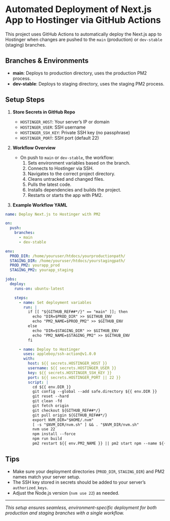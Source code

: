 # Automated Deployment of Next.js App to Hostinger via GitHub Actions

This project uses GitHub Actions to automatically deploy the Next.js app to Hostinger when changes are pushed to the `main` (production) or `dev-stable` (staging) branches.

## Branches & Environments

- **main**: Deploys to production directory, uses the production PM2 process.
- **dev-stable**: Deploys to staging directory, uses the staging PM2 process.

## Setup Steps

1. **Store Secrets in GitHub Repo**
   - `HOSTINGER_HOST`: Your server’s IP or domain
   - `HOSTINGER_USER`: SSH username
   - `HOSTINGER_SSH_KEY`: Private SSH key (no passphrase)
   - `HOSTINGER_PORT`: SSH port (default 22)

2. **Workflow Overview**
   - On push to `main` or `dev-stable`, the workflow:
     1. Sets environment variables based on the branch.
     2. Connects to Hostinger via SSH.
     3. Navigates to the correct project directory.
     4. Cleans untracked and changed files.
     5. Pulls the latest code.
     6. Installs dependencies and builds the project.
     7. Restarts or starts the app with PM2.

3. **Example Workflow YAML**

```yaml
name: Deploy Next.js to Hostinger with PM2

on:
  push:
    branches:
      - main
      - dev-stable

env:
  PROD_DIR: /home/youruser/htdocs/yourproductionpath/
  STAGING_DIR: /home/youruser/htdocs/yourstagingpath/
  PROD_PM2: yourapp_prod
  STAGING_PM2: yourapp_staging

jobs:
  deploy:
    runs-on: ubuntu-latest

    steps:
      - name: Set deployment variables
        run: |
          if [[ "${GITHUB_REF##*/}" == "main" ]]; then
            echo "DIR=$PROD_DIR" >> $GITHUB_ENV
            echo "PM2_NAME=$PROD_PM2" >> $GITHUB_ENV
          else
            echo "DIR=$STAGING_DIR" >> $GITHUB_ENV
            echo "PM2_NAME=$STAGING_PM2" >> $GITHUB_ENV
          fi

      - name: Deploy to Hostinger
        uses: appleboy/ssh-action@v1.0.0
        with:
          host: ${{ secrets.HOSTINGER_HOST }}
          username: ${{ secrets.HOSTINGER_USER }}
          key: ${{ secrets.HOSTINGER_SSH_KEY }}
          port: ${{ secrets.HOSTINGER_PORT || 22 }}
          script: |
            cd ${{ env.DIR }}
            git config --global --add safe.directory ${{ env.DIR }}
            git reset --hard
            git clean -fd
            git fetch origin
            git checkout ${GITHUB_REF##*/}
            git pull origin ${GITHUB_REF##*/}
            export NVM_DIR="$HOME/.nvm"
            [ -s "$NVM_DIR/nvm.sh" ] && . "$NVM_DIR/nvm.sh"
            nvm use 22
            npm install --force
            npm run build
            pm2 restart ${{ env.PM2_NAME }} || pm2 start npm --name ${{ env.PM2_NAME }} -- run start -- -p 3001
```

## Tips

- Make sure your deployment directories (`PROD_DIR`, `STAGING_DIR`) and PM2 names match your server setup.
- The SSH key stored in secrets should be added to your server’s `authorized_keys`.
- Adjust the Node.js version (`nvm use 22`) as needed.

---

_This setup ensures seamless, environment-specific deployment for both production and staging branches with a single workflow._

